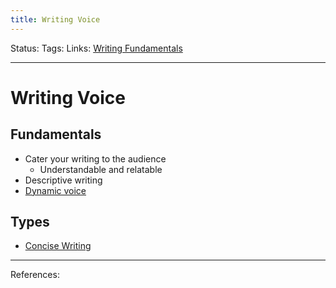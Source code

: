 ```yaml
---
title: Writing Voice
---
```

Status:
Tags:
Links: [Writing Fundamentals](out/writing-fundamentals.md)
___
# Writing Voice
## Fundamentals
- Cater your writing to the audience
	- Understandable and relatable
- Descriptive writing
- [Dynamic voice](https://www.enchantingmarketing.com/dynamic-voice-in-writing/)
## Types
- [Concise Writing](out/concise-writing.md)
___
References: